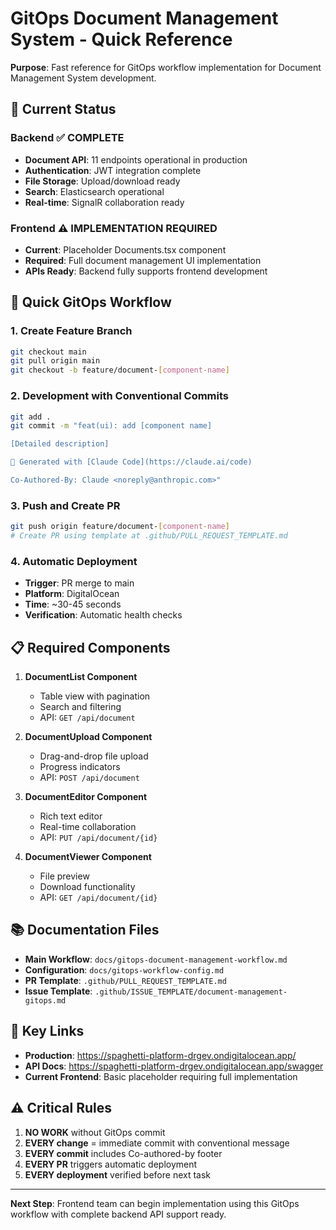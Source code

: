 # GitOps Document Management System - Quick Reference

**Purpose**: Fast reference for GitOps workflow implementation for Document Management System development.

## 🚀 Current Status

### Backend ✅ **COMPLETE**
- **Document API**: 11 endpoints operational in production
- **Authentication**: JWT integration complete  
- **File Storage**: Upload/download ready
- **Search**: Elasticsearch operational
- **Real-time**: SignalR collaboration ready

### Frontend ⚠️ **IMPLEMENTATION REQUIRED**
- **Current**: Placeholder Documents.tsx component
- **Required**: Full document management UI implementation
- **APIs Ready**: Backend fully supports frontend development

## 🔄 Quick GitOps Workflow

### 1. Create Feature Branch
```bash
git checkout main
git pull origin main
git checkout -b feature/document-[component-name]
```

### 2. Development with Conventional Commits
```bash
git add .
git commit -m "feat(ui): add [component name]

[Detailed description]

🤖 Generated with [Claude Code](https://claude.ai/code)

Co-Authored-By: Claude <noreply@anthropic.com>"
```

### 3. Push and Create PR
```bash
git push origin feature/document-[component-name]
# Create PR using template at .github/PULL_REQUEST_TEMPLATE.md
```

### 4. Automatic Deployment
- **Trigger**: PR merge to main
- **Platform**: DigitalOcean
- **Time**: ~30-45 seconds
- **Verification**: Automatic health checks

## 📋 Required Components

1. **DocumentList Component**
   - Table view with pagination
   - Search and filtering
   - API: `GET /api/document`

2. **DocumentUpload Component**
   - Drag-and-drop file upload
   - Progress indicators
   - API: `POST /api/document`

3. **DocumentEditor Component**
   - Rich text editor
   - Real-time collaboration
   - API: `PUT /api/document/{id}`

4. **DocumentViewer Component**
   - File preview
   - Download functionality
   - API: `GET /api/document/{id}`

## 📚 Documentation Files

- **Main Workflow**: `docs/gitops-document-management-workflow.md`
- **Configuration**: `docs/gitops-workflow-config.md`
- **PR Template**: `.github/PULL_REQUEST_TEMPLATE.md`
- **Issue Template**: `.github/ISSUE_TEMPLATE/document-management-gitops.md`

## 🔗 Key Links

- **Production**: https://spaghetti-platform-drgev.ondigitalocean.app/
- **API Docs**: https://spaghetti-platform-drgev.ondigitalocean.app/swagger
- **Current Frontend**: Basic placeholder requiring full implementation

## ⚠️ Critical Rules

1. **NO WORK** without GitOps commit
2. **EVERY change** = immediate commit with conventional message
3. **EVERY commit** includes Co-authored-by footer
4. **EVERY PR** triggers automatic deployment
5. **EVERY deployment** verified before next task

---

**Next Step**: Frontend team can begin implementation using this GitOps workflow with complete backend API support ready.